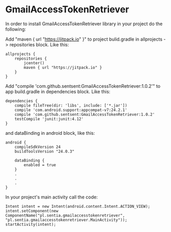 # GmailAccessTokenRetriever
In order to install GmailAccessTokenRetriever library in your project do the following:

Add "maven { url "https://jitpack.io" }" to project bulid.gradle in allprojects -> repositories block.
Like this:
```
allprojects {
    repositories {
        jcenter()
        maven { url "https://jitpack.io" }
    }
}
```


Add "compile 'com.github.sentsent:GmailAccessTokenRetriever:1.0.2'" to app build.gradle in dependencies block.
Like this:
```
dependencies {
    compile fileTree(dir: 'libs', include: ['*.jar'])
    compile 'com.android.support:appcompat-v7:24.2.1'
    compile 'com.github.sentsent:GmailAccessTokenRetriever:1.0.2'
    testCompile 'junit:junit:4.12'
}
```

and dataBinding in android block, like this:
```
android {
    compileSdkVersion 24
    buildToolsVersion "24.0.3"

    dataBinding {
        enabled = true
    }
    .
    .
    .
}
```

In your project's main activity call the code:
```
Intent intent = new Intent(android.content.Intent.ACTION_VIEW);
intent.setComponent(new ComponentName("pl.sentia.gmailaccesstokenretriever", "pl.sentia.gmailaccesstokenretriever.MainActivity"));
startActivity(intent);
```
